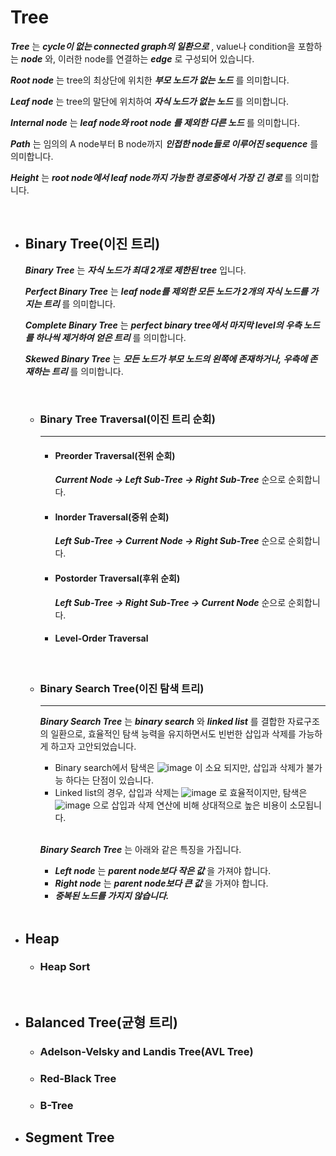 # Tree

  
  _**Tree**_ 는 _**cycle이 없는 connected graph의 일환으로**_ , value나 condition을 포함하는 _**node**_ 와, 이러한 node를 연결하는 _**edge**_ 로 구성되어 있습니다.  
  
  _**Root node**_ 는 tree의 최상단에 위치한 _**부모 노드가 없는 노드**_ 를 의미합니다.  
  
  _**Leaf node**_ 는 tree의 말단에 위치하여 _**자식 노드가 없는 노드**_ 를 의미합니다.  
  
  _**Internal node**_ 는 _**leaf node와 root node 를 제외한 다른 노드**_ 를 의미합니다.  
  
  _**Path**_ 는 임의의 A node부터 B node까지 _**인접한 node들로 이루어진 sequence**_ 를 의미합니다.  
  
  _**Height**_ 는 _**root node에서 leaf node까지 가능한 경로중에서 가장 긴 경로**_ 를 의미합니다.  
  
  </br>

  - ## Binary Tree(이진 트리)

    _**Binary Tree**_ 는 _**자식 노드가 최대 2개로 제한된 tree**_ 입니다.  
    
    _**Perfect Binary Tree**_ 는 _**leaf node를 제외한 모든 노드가 2개의 자식 노드를 가지는 트리**_ 를 의미합니다.  
    
    _**Complete Binary Tree**_ 는 _**perfect binary tree에서 마지막 level의 우측 노드를 하나씩 제거하여 얻은 트리**_ 를 의미합니다.  

    _**Skewed Binary Tree**_ 는 _**모든 노드가 부모 노드의 왼쪽에 존재하거나, 우측에 존재하는 트리**_ 를 의미합니다.  
    
    </br>
    
    - ### Binary Tree Traversal(이진 트리 순회)
      ---
      
      - #### Preorder Traversal(전위 순회)
        _**Current Node -> Left Sub-Tree -> Right Sub-Tree**_ 순으로 순회합니다.
      - #### Inorder Traversal(중위 순회)
        _**Left Sub-Tree -> Current Node -> Right Sub-Tree**_ 순으로 순회합니다.
      - #### Postorder Traversal(후위 순회)
        _**Left Sub-Tree -> Right Sub-Tree -> Current Node**_ 순으로 순회합니다.
      - #### Level-Order Traversal    

    </br>

    - ### Binary Search Tree(이진 탐색 트리)
      ---
      
      _**Binary Search Tree**_ 는 _**binary search**_ 와 _**linked list**_ 를 결합한 자료구조의 일환으로, 효율적인 탐색 능력을 유지하면서도 빈번한 삽입과 삭제를 가능하게 하고자 고안되었습니다.
      - Binary search에서 탐색은 ![image](https://user-images.githubusercontent.com/45135668/120072205-9379e500-c0cd-11eb-8c3f-053d40ad5c79.png) 이 소요 되지만, 삽입과 삭제가 불가능 하다는 단점이 있습니다.
      - Linked list의 경우, 삽입과 삭제는 ![image](https://user-images.githubusercontent.com/45135668/120072230-bc9a7580-c0cd-11eb-81a7-9a1891b32483.png) 로 효율적이지만, 탐색은 ![image](https://user-images.githubusercontent.com/45135668/120072243-cb812800-c0cd-11eb-89fd-224b0dd7bb1b.png) 으로 삽입과 삭제 연산에 비해 상대적으로 높은 비용이 소모됩니다.
       
      </br>

      _**Binary Search Tree**_ 는 아래와 같은 특징을 가집니다.  
      
      - _**Left node**_ 는 _**parent node보다 작은 값**_ 을 가져야 합니다.
      - _**Right node**_ 는 _**parent node보다 큰 값**_ 을 가져야 합니다.
      - _**중복된 노드를 가지지 않습니다.**_

      </br>

  - ## Heap

    - ### Heap Sort

    </br>
    
  - ## Balanced Tree(균형 트리)
    
    - ### Adelson-Velsky and Landis Tree(AVL Tree)
    - ### Red-Black Tree
    - ### B-Tree

  - ## Segment Tree

